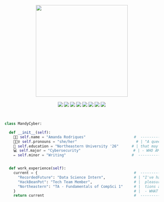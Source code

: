 <div align="center">
  <img src="https://github.com/Mandy-cyber/Mandy-cyber/assets/67931161/042fa0cd-e4bd-4cd6-8769-b69e5cf0cc38" height="300px"/>
</div>

<br>
<!-- <hr> -->

<div id="skills-icons" align="center">
  <a target="_blank" href="#"><img src="https://img.shields.io/badge/HTML-BLACK?style=for-the-badge&logo=HTML5&color=84e3c8" /></a>
  <a target="_blank" href="#"><img src="https://img.shields.io/badge/PYTHON-BLACK?style=for-the-badge&logo=Python&color=a8e6cf" /></a>
  <a target="_blank" href="#"><img src="https://img.shields.io/badge/JAVA-BLACK?style=for-the-badge&logo=Java&color=dcedc1" /></a>
  <a target="_blank" href="#"><img src="https://img.shields.io/badge/TYPESCRIPT-BLACK?style=for-the-badge&logo=Typescript&color=ffd3b6" /></a>
  <a target="_blank" href="#"><img src="https://img.shields.io/badge/CSS-BLACK?style=for-the-badge&logo=CSS3&color=fbdf9d" /></a>
  <a target="_blank" href="#"><img src="https://img.shields.io/badge/DR RACKET-BLACK?style=for-the-badge&logo=Racket&color=ffaaa5" /></a>
  <a target="_blank" href="#"><img src="https://img.shields.io/badge/NOTION-BLACK?style=for-the-badge&logo=Notion&color=ff8b94" /></a>
  <a target="_blank" href="#"><img src="https://img.shields.io/badge/CANVA-BLACK?style=for-the-badge&logo=Canva&color=ff7480" /></a>
</div>
  
<br>
  
<div align="left">

  ```python

  class MandyCyber:

    def __init__(self):                                      
      👧🏽 self.name = "Amanda Rodriques"                      #  ---------------------------------------------------
      🧚🏽‍♀️ self.pronouns = "she/her"                           # | "A queer, Black, STEM-loving girl from an island  |
      📔 self.education = "Northeastern University '26"      # | that may (or may not) show up on your map."       |
      💻 self.major = "Cybersecurity"                        # | - WHO AM I                                        |
      ✏️ self.minor = "Writing"                              #  ---------------------------------------------------
  
  
    def work_experience(self):
      current = {                                            #  ---------------------------------------------------
        "RecordedFuture": "Data Science Intern",             # | "I've had the pleasure, and continue to have the  |
        "HackBeanPot": "Tech Team Member",                   # |  pleasure of working with some amazing organiza-  |
        "Northeastern": "TA - Fundamentals of CompSci 1"     # |  tions and individuals."                          |
      }                                                      # |  - WHAT I'VE DONE                                 |
      return current                                         #  ---------------------------------------------------

  ```

</div>
